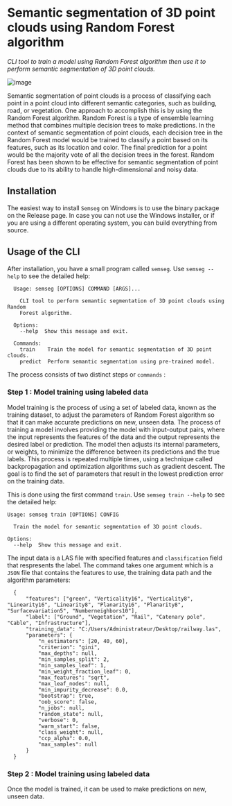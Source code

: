 # Semantic segmentation of 3D point clouds using Random Forest algorithm
*CLI tool to train a model using Random Forest algorithm then use it to perform semantic segmentation of 3D point clouds.*

![image](https://user-images.githubusercontent.com/72500344/214625563-d048d13f-b1d5-42c4-afd0-db906ca9f93e.png)

Semantic segmentation of point clouds is a process of classifying each point in a point cloud into different semantic categories, such as building, road, or vegetation. One approach to accomplish this is by using the Random Forest algorithm. Random Forest is a type of ensemble learning method that combines multiple decision trees to make predictions. In the context of semantic segmentation of point clouds, each decision tree in the Random Forest model would be trained to classify a point based on its features, such as its location and color. The final prediction for a point would be the majority vote of all the decision trees in the forest. Random Forest has been shown to be effective for semantic segmentation of point clouds due to its ability to handle high-dimensional and noisy data.

## Installation

The easiest way to install <code>Semseg</code> on Windows is to use the binary package on the Release page. In case you can not use the Windows installer, or if you are using a different operating system, you can build everything from source.

## Usage of the CLI

After installation, you have a small program called <code>semseg</code>. Use <code>semseg --help</code> to see the detailed help:

```
  Usage: semseg [OPTIONS] COMMAND [ARGS]...

    CLI tool to perform semantic segmentation of 3D point clouds using Random
    Forest algorithm.

  Options:
    --help  Show this message and exit.

  Commands:
    train    Train the model for semantic segmentation of 3D point clouds.   
    predict  Perform semantic segmentation using pre-trained model.
```

The process consists of two distinct steps or <code>commands</code> :

### Step 1 : Model training using labeled data

Model training is the process of using a set of labeled data, known as the training dataset, to adjust the parameters of Random Forest algorithm so that it can make accurate predictions on new, unseen data. The process of training a model involves providing the model with input-output pairs, where the input represents the features of the data and the output represents the desired label or prediction. The model then adjusts its internal parameters, or weights, to minimize the difference between its predictions and the true labels. This process is repeated multiple times, using a technique called backpropagation and optimization algorithms such as gradient descent. The goal is to find the set of parameters that result in the lowest prediction error on the training data.

This is done using the first command <code>train</code>. Use <code>semseg train --help</code> to see the detailed help:

```
Usage: semseg train [OPTIONS] CONFIG

  Train the model for semantic segmentation of 3D point clouds.

Options:
  --help  Show this message and exit.
```

The input data is a LAS file with specified features and <code>classification</code> field that respresents the label. The command takes one argument which is a <code>JSON</code> file that contains the features to use, the training data path and the algorithm parameters:

```
  {
      "features": ["green", "Verticality16", "Verticality8", "Linearity16", "Linearity8", "Planarity16", "Planarity8", "Surfacevariation5", "Numberneighbors10"],
      "label": ["Ground", "Vegetation", "Rail", "Catenary pole", "Cable", "Infrastructure"],
      "training_data": "C:/Users/Administrateur/Desktop/railway.las",
      "parameters": {
          "n_estimators": [20, 40, 60],
          "criterion": "gini",
          "max_depths": null,
          "min_samples_split": 2,
          "min_samples_leaf": 1,
          "min_weight_fraction_leaf": 0,
          "max_features": "sqrt",
          "max_leaf_nodes": null,
          "min_impurity_decrease": 0.0,
          "bootstrap": true,
          "oob_score": false,
          "n_jobs": null,
          "random_state": null,
          "verbose": 0,
          "warm_start": false,
          "class_weight": null,
          "ccp_alpha": 0.0,
          "max_samples": null
      }
  }
```

### Step 2 : Model training using labeled data

Once the model is trained, it can be used to make predictions on new, unseen data.
